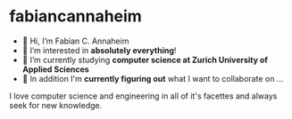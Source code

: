 # fabiancannaheim

- 👋 Hi, I’m Fabian C. Annaheim
- 👀 I’m interested in **absolutely everything**!
- 🌱 I’m currently studying **computer science at Zurich University of Applied Sciences**
- 💞️ In addition I'm **currently figuring out** what I want to collaborate on ...

I love computer science and engineering in all of it's facettes and always seek for new knowledge.

<!---
fabiancannaheim/fabiancannaheim is a ✨ special ✨ repository because its `README.md` (this file) appears on your GitHub profile.
You can click the Preview link to take a look at your changes.
--->
